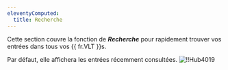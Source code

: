 ```yaml
---
eleventyComputed:
  title: Recherche
---
```

Cette section couvre la fonction de ***Recherche*** pour rapidement trouver vos entrées dans tous vos {{ fr.VLT }}s.

Par défaut, elle affichera les entrées récemment consultées.
![!!Hub4019](https://cdnweb.devolutions.net/docs/fr/hub/Hub4019.png)
